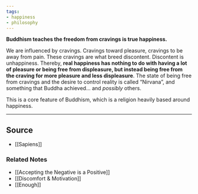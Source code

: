 ```yaml
---
tags:
- happiness
- philosophy
---
```

**Buddhism teaches the freedom from cravings is true happiness.**

We are influenced by cravings. Cravings toward pleasure, cravings to be away from pain. These cravings are what breed discontent. Discontent is unhappiness. Thereby, **real happiness has nothing to do with having a lot of pleasure or being free from displeasure, but instead being free from the craving for more pleasure and less displeasure**. The state of being free from cravings and the desire to control reality is called “Nirvana”, and something that Buddha achieved... and *possibly* others.

This is a core feature of Buddhism, which is a religion heavily based around happiness. 

---

## Source
- [[Sapiens]]

### Related Notes
- [[Accepting the Negative is a Positive]]
- [[Discomfort & Motivation]]
- [[Enough]]